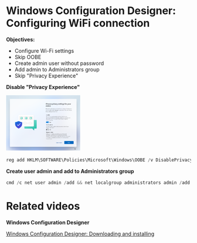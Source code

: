# Windows Configuration Designer: Configuring WiFi connection
<b>Objectives:</b>

* Configure Wi-Fi settings
* Skip OOBE
* Create admin user without password
* Add admin to Administrators group
* Skip "Privacy Experience"

<b>Disable "Privacy Experience"</b>

<img src="img/privacySettings.png" width=40% height=40%>

```powershell
reg add HKLM\SOFTWARE\Policies\Microsoft\Windows\OOBE /v DisablePrivacyExperience /t REG_DWORD /d 1
```

<b>Create user admin and add to Administrators group </b>
```powershell
cmd /c net user admin /add && net localgroup administrators admin /add
```

# Related videos

<b>Windows Configuration Designer</b>

[Windows Configuration Designer: Downloading and installing](https://youtu.be/cSa12YaNMbU) <br />
